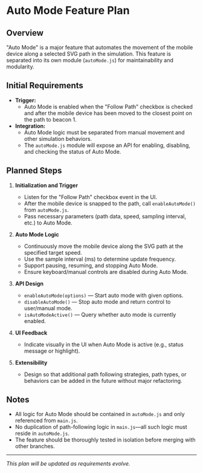 # Auto Mode Feature Plan

## Overview
"Auto Mode" is a major feature that automates the movement of the mobile device along a selected SVG path in the simulation. This feature is separated into its own module (`autoMode.js`) for maintainability and modularity.

## Initial Requirements
- **Trigger:**
  - Auto Mode is enabled when the "Follow Path" checkbox is checked and after the mobile device has been moved to the closest point on the path to beacon 1.
- **Integration:**
  - Auto Mode logic must be separated from manual movement and other simulation behaviors.
  - The `autoMode.js` module will expose an API for enabling, disabling, and checking the status of Auto Mode.

## Planned Steps
1. **Initialization and Trigger**
    - Listen for the "Follow Path" checkbox event in the UI.
    - After the mobile device is snapped to the path, call `enableAutoMode()` from `autoMode.js`.
    - Pass necessary parameters (path data, speed, sampling interval, etc.) to Auto Mode.

2. **Auto Mode Logic**
    - Continuously move the mobile device along the SVG path at the specified target speed.
    - Use the sample interval (ms) to determine update frequency.
    - Support pausing, resuming, and stopping Auto Mode.
    - Ensure keyboard/manual controls are disabled during Auto Mode.

3. **API Design**
    - `enableAutoMode(options)` — Start auto mode with given options.
    - `disableAutoMode()` — Stop auto mode and return control to user/manual mode.
    - `isAutoModeActive()` — Query whether auto mode is currently enabled.

4. **UI Feedback**
    - Indicate visually in the UI when Auto Mode is active (e.g., status message or highlight).

5. **Extensibility**
    - Design so that additional path following strategies, path types, or behaviors can be added in the future without major refactoring.

## Notes
- All logic for Auto Mode should be contained in `autoMode.js` and only referenced from `main.js`.
- No duplication of path-following logic in `main.js`—all such logic must reside in `autoMode.js`.
- The feature should be thoroughly tested in isolation before merging with other branches.

---

*This plan will be updated as requirements evolve.*

